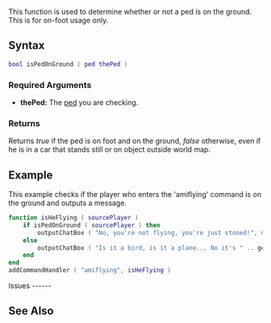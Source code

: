 This function is used to determine whether or not a ped is on the ground. This is for on-foot usage only.

Syntax
------

``` lua
bool isPedOnGround ( ped thePed )
```

### Required Arguments

-   **thePed:** The [ped](/ped.md "wikilink") you are checking.

### Returns

Returns *true* if the ped is on foot and on the ground, *false* otherwise, even if he is in a car that stands still or on object outside world map.

Example
-------

<section name="Server" class="server" show="true">
This example checks if the player who enters the 'amiflying' command is on the ground and outputs a message.

``` lua
function isHeFlying ( sourcePlayer )
    if isPedOnGround ( sourcePlayer ) then
        outputChatBox ( "No, you're not flying, you're just stoned!", sourcePlayer )
    else
        outputChatBox ( "Is it a bird, is it a plane... No it's " .. getPlayerName ( sourcePlayer ) .. "!", sourcePlayer )
    end
end
addCommandHandler ( "amiflying", isHeFlying )
```

</section>
Issues
------

See Also
--------
